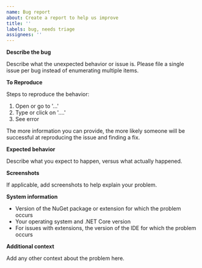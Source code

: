 ```yaml
---
name: Bug report
about: Create a report to help us improve
title: ''
labels: bug, needs triage
assignees: ''
---
```


**Describe the bug**

Describe what the unexpected behavior or issue is. 
Please file a single issue per bug instead of enumerating multiple items.

**To Reproduce**

Steps to reproduce the behavior:
1. Open or go to '...'
2. Type or click on '....'
3. See error

The more information you can provide, the more likely someone will be successful at reproducing the issue and finding a fix.

**Expected behavior**

Describe what you expect to happen, versus what actually happened.

**Screenshots**

If applicable, add screenshots to help explain your problem.

**System information**

- Version of the NuGet package or extension for which the problem occurs
- Your operating system and .NET Core version  
- For issues with extensions, the version of the IDE for which the problem occurs 

**Additional context**

Add any other context about the problem here.
